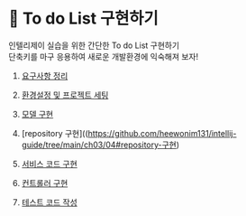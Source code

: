 # 🧾 To do List 구현하기
인텔리제이 실습을 위한 간단한 To do List 구현하기<br>
단축키를 마구 응용하여 새로운 개발환경에 익숙해져 보자!

1. [요구사항 정리](https://github.com/heewonim131/intellij-guide/tree/main/ch03/01#요구사항-정리)

2. [환경설정 및 프로젝트 세팅](https://github.com/heewonim131/intellij-guide/blob/main/ch03/02#환경설정-및-프로젝트-세팅)

3. [모델 구현](https://github.com/heewonim131/intellij-guide/tree/main/ch03/03#모델-구현)

4. [repository 구현]((https://github.com/heewonim131/intellij-guide/tree/main/ch03/04#repository-구현)

5. [서비스 코드 구현](https://github.com/heewonim131/intellij-guide/tree/main/ch03/05#서비스-코드-구현)

6. [컨트롤러 구현](https://github.com/heewonim131/intellij-guide/tree/main/ch03/06#컨트롤러-구현)

7. [테스트 코드 작성](https://github.com/heewonim131/intellij-guide/tree/main/ch03/07#테스트-코드-작성)

